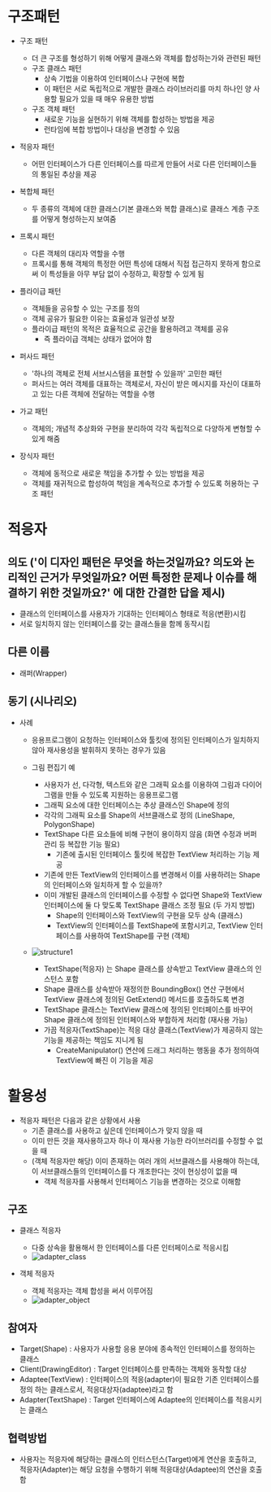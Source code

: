 # 구조패턴
- 구조 패턴
  - 더 큰 구조를 형성하기 위해 어떻게 클래스와 객체를 합성하는가와 관련된 패턴
  - 구조 클래스 패턴
    - 상속 기법을 이용하여 인터페이스나 구현에 복합
    - 이 패턴은 서로 독립적으로 개발한 클래스 라이브러리를 마치 하나인 양 사용할 필요가 있을 때 매우 유용한 방법
  - 구조 객체 패턴
    - 새로운 기능을 실현하기 위해 객체를 합성하는 방법을 제공
    - 런타임에 복합 방법이나 대상을 변경할 수 있음

- 적응자 패턴
  - 어떤 인터페이스가 다른 인터페이스를 따르게 만들어 서로 다른 인터페이스들의 통일된 추상을 제공 

- 복합체 패턴
  - 두 종류의 객체에 대한 클래스(기본 클래스와 복합 클래스)로 클래스 계층 구조를 어떻게 형성하는지 보여줌

- 프록시 패턴
  - 다른 객체의 대리자 역할을 수행
  - 프록시를 통해 객체의 특정한 어떤 특성에 대해서 직접 접근하지 못하게 함으로써 이 특성들을 아무 부담 없이 수정하고, 확장할 수 있게 됨 

- 플라이급 패턴
  - 객체들을 공유할 수 있는 구조를 정의
  - 객체 공유가 필요한 이유는 효율성과 일관성 보장
  - 플라이급 패턴의 목적은 효율적으로 공간을 활용하려고 객체를 공유
    - 즉 플라이급 객체는 상태가 없어야 함

- 퍼사드 패턴
  - '하나의 객체로 전체 서브시스템을 표현할 수 있을까' 고민한 패턴
  - 퍼사드는 여러 객체를 대표하는 객체로서, 자신이 받은 메시지를 자신이 대표하고 있는 다른 객체에 전달하는 역할을 수행

- 가교 패턴
  - 객체의; 개념적 추상화와 구현을 분리하여 각각 독립적으로 다양하게 변형할 수 있게 해줌 

- 장식자 패턴
  - 객체에 동적으로 새로운 책임을 추가할 수 있는 방법을 제공
  - 객체를 재귀적으로 합성하여 책임을 계속적으로 추가할 수 있도록 허용하는 구조 패턴


# 적응자
## 의도 ('이 디자인 패턴은 무엇을 하는것일까요? 의도와 논리적인 근거가 무엇일까요? 어떤 특정한 문제나 이슈를 해결하기 위한 것일까요?' 에 대한 간결한 답을 제시)
- 클래스의 인터페이스를 사용자가 기대하는 인터페이스 형태로 적응(변환)시킴
- 서로 일치하지 않는 인터페이스를 갖는 클래스들을 함께 동작시킴

## 다른 이름
- 래퍼(Wrapper)

## 동기 (시나리오)
- 사례
  - 응용프로그램이 요청하는 인터페이스와 툴킷에 정의된 인터페이스가 일치하지 않아 재사용성을 발휘하지 못하는 경우가 있음
  - 그림 편집기 예
    - 사용자가 선, 다각형, 텍스트와 같은 그래픽 요소를 이용하여 그림과 다이어그램을 만들 수 있도록 지원하는 응용프로그램
    - 그래픽 요소에 대한 인터페이스는 추상 클래스인 Shape에 정의
    - 각각의 그래픽 요소를 Shape의 서브클래스로 정의 (LineShape, PolygonShape)
    - TextShape 다른 요소들에 비해 구현이 용이하지 않음 (화면 수정과 버퍼 관리 등 복잡한 기능 필요)
      - 기존에 출시된 인터페이스 툴킷에 복잡한 TextView 처리하는 기능 제공
    - 기존에 만든 TextView의 인터페이스를 변경해서 이를 사용하려는 Shape의 인터페이스와 일치하게 할 수 있을까?
    - 이미 개발된 클래스의 인터페이스를 수정할 수 없다면 Shape와 TextView 인터페이스에 둘 다 맞도록 TextShape 클래스 조정 필요 (두 가지 방법)
      - Shape의 인터페이스와 TextView의 구현을 모두 상속 (클래스)
      - TextView의 인터페이스를 TextShape에 포함시키고, TextView 인터페이스를 사용하여 TextShape를 구현 (객체)

  - ![structure1](https://user-images.githubusercontent.com/7076334/133366293-a75c1f91-a1e7-4ca5-a1b2-f11102573999.png)
    - TextShape(적응자) 는 Shape 클래스를 상속받고 TextView 클래스의 인스턴스 포함
    - Shape 클래스를 상속받아 재정의한 BoundingBox() 연산 구현에서 TextView 클래스에 정의된 GetExtend() 메서드를 호출하도록 변경
    - TextShape 클래스는 TextView 클래스에 정의된 인터페이스를 바꾸어 Shape 클래스에 정의된 인터페이스와 부합하게 처리함 (재사용 가능)
    - 가끔 적응자(TextShape)는 적응 대상 클래스(TextView)가 제공하지 않는 기능을 제공하는 책임도 지니게 됨
      - CreateManipulator() 연산에 드래그 처리하는 행동을 추가 정의하여 TextView에 빠진 이 기능을 제공

# 활용성
- 적응자 패턴은 다음과 같은 상황에서 사용
  - 기존 클래스를 사용하고 싶은데 인터페이스가 맞지 않을 때
  - 이미 만든 것을 재사용하고자 하나 이 재사용 가능한 라이브러리를 수정할 수 없을 때
  - (객체 적응자만 해당) 이미 존재하는 여러 개의 서브클래스를 사용해야 하는데, 이 서브클래스들의 인터페이스를 다 개조한다는 것이 현싱성이 없을 때
    - 객체 적응자를 사용해서 인터페이스 기능을 변경하는 것으로 이해함 

## 구조
- 클래스 적응자
  - 다중 상속을 활용해서 한 인터페이스를 다른 인터페이스로 적응시킴
  - ![adapter_class](https://user-images.githubusercontent.com/7076334/133369615-158aaf2c-f45c-427f-94b0-5faf56c19419.png)

- 객체 적응자
  - 객체 적응자는 객체 합성을 써서 이루어짐
  - ![adapter_object](https://user-images.githubusercontent.com/7076334/133369620-f18b81e1-b6c8-4363-a82f-e56cead39152.png)

## 참여자
- Target(Shape) : 사용자가 사용할 응용 분야에 종속적인 인터페이스를 정의하는 클래스
- Client(DrawingEditor) : Target 인터페이스를 만족하는 객체와 동작할 대상
- Adaptee(TextView) : 인터페이스의 적응(adapter)이 필요한 기존 인터페이스를 정의 하는 클래스로서, 적응대상자(adaptee)라고 함
- Adapter(TextShape) : Target 인터페이스에 Adaptee의 인터페이스를 적응시키는 클래스

## 협력방법
- 사용자는 적응자에 해당하는 클래스의 인터스턴스(Target)에게 연산을 호출하고, 적응자(Adapter)는 해당 요청을 수행하기 위해 적응대상(Adaptee)의 연산을 호출함
